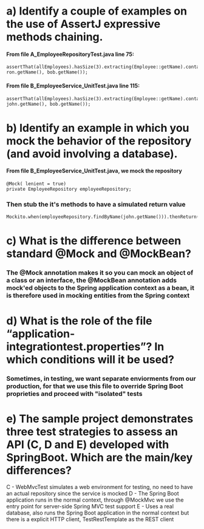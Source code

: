# a) Identify a couple of examples on the use of AssertJ expressive methods chaining.

####  From file A_EmployeeRepositoryTest.java line 75:
``` 
assertThat(allEmployees).hasSize(3).extracting(Employee::getName).containsOnly(alex.getName(), ron.getName(), bob.getName());
```

####  From file B_EmployeeService_UnitTest.java line 115:
```
assertThat(allEmployees).hasSize(3).extracting(Employee::getName).contains(alex.getName(), john.getName(), bob.getName());
```
# b) Identify an example in which you mock the behavior of the repository (and avoid involving a database). 
####  From file B_EmployeeService_UnitTest.java, we mock the repository
    @Mock( lenient = true)
    private EmployeeRepository employeeRepository;
### Then stub the it's methods to have a simulated return value
    Mockito.when(employeeRepository.findByName(john.getName())).thenReturn(john);

# c) What is the difference between standard @Mock and @MockBean?
### The @Mock annotation makes it so you can mock an object of a class or an interface, the @MockBean annotation adds mock'ed objects to the Spring application context as a bean, it is therefore used in mocking entities from the Spring context

# d) What is the role of the file “application-integrationtest.properties”? In which conditions will it be used?
### Sometimes, in testing, we want separate enviorments from our production, for that we use this file to override Spring Boot proprieties and proceed with "isolated" tests



# e) The sample project demonstrates three test strategies to assess an API (C, D and E) developed with SpringBoot. Which are the main/key differences?
C - WebMvcTest simulates a web environment for testing, no need to have an actual repository since the service is mocked
D - The Spring Boot application runs in the normal context, through @MockMvc we use the entry point for server-side Spring MVC test support 
E - Uses a real database, also runs the Spring Boot application in the normal context but there is a explicit HTTP client, TestRestTemplate as the REST client